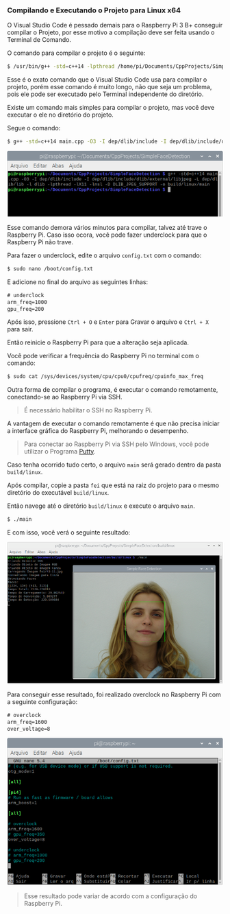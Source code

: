 ### Compilando e Executando o Projeto para Linux x64

O Visual Studio Code é pessado demais para o Raspberry Pi 3 B+ conseguir compilar o Projeto, por esse motivo a compilação deve ser feita usando o Terminal de Comando.

O comando para compilar o projeto é o seguinte:
```bash
$ /usr/bin/g++ -std=c++14 -lpthread /home/pi/Documents/CppProjects/SimpleFaceDetection/main.cpp -O3 -I /home/pi/Documents/CppProjects/SimpleFaceDetection/dep/dlib/include -I /home/pi/Documents/CppProjects/SimpleFaceDetection/dep/dlib/include/dlib/external/libjpeg -L /home/pi/Documents/CppProjects/SimpleFaceDetection/dep/dlib/lib -l dlib -D DLIB_JPEG_SUPPORT -o /home/pi/Documents/CppProjects/SimpleFaceDetection/build/linux/main
```

Esse é o exato comando que o Visual Studio Code usa para compilar o projeto, porém esse comando é muito longo, não que seja um problema, pois ele pode ser executado pelo Terminal independente do diretório.

Existe um comando mais simples para compilar o projeto, mas você deve executar o ele no diretório do projeto.

Segue o comando:
```bash
$ g++ -std=c++14 main.cpp -O3 -I dep/dlib/include -I dep/dlib/include/dlib/external/libjpeg -L dep/dlib/lib -l dlib -lpthread -lX11 -lnsl -D DLIB_JPEG_SUPPORT -o build/linux/main
```

![build completed linux](./images/build-completed-raspios.png)

Esse comando demora vários minutos para compilar, talvez até trave o Raspberry Pi. Caso isso ocora, você pode fazer underclock para que o Raspberry Pi não trave.

Para fazer o underclock, edite o arquivo `config.txt` com o comando:
```bash
$ sudo nano /boot/config.txt
```

E adicione no final do arquivo as seguintes linhas:
```text
# underclock
arm_freq=1000
gpu_freq=200
```

Após isso, pressione `Ctrl + O` e `Enter` para Gravar o arquivo e `Ctrl + X` para sair.

Então reinicie o Raspberry Pi para que a alteração seja aplicada.

Você pode verificar a frequência do Raspberry Pi no terminal com o comando:
```bash
$ sudo cat /sys/devices/system/cpu/cpu0/cpufreq/cpuinfo_max_freq
```

Outra forma de compilar o programa, é executar o comando remotamente, conectando-se ao Raspberry Pi via SSH.

> É necessário habilitar o SSH no Raspberry Pi.

A vantagem de executar o comando remotamente é que não precisa iniciar a interface gráfica do Raspberry Pi, melhorando o desempenho.

> Para conectar ao Raspberry Pi via SSH pelo Windows, você pode utilizar o Programa [Putty](https://www.putty.org/).

Caso tenha ocorrido tudo certo, o arquivo `main` será gerado dentro da pasta `build/linux`.

Após compilar, copie a pasta `fei` que está na raiz do projeto para o mesmo diretório do executável `build/linux`.

Então navege até o diretório `build/linux` e execute o arquivo `main`.

```bash
$ ./main
```

E com isso, você verá o seguinte resultado:

![executing main raspios](./images/executing-main-raspios.png)

Para conseguir esse resultado, foi realizado overclock no Raspberry Pi com a seguinte configuração:

```text
# overclock
arm_freq=1600
over_voltage=8
```

![overclock raspberry pi](./images/overclock-raspberry-pi.png)

> Esse resultado pode variar de acordo com a configuração do Raspberry Pi.